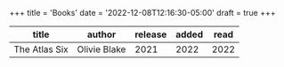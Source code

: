 +++
title = 'Books'
date  = '2022-12-08T12:16:30-05:00'
draft = true
+++

| title | author | release | added | read |
| ----- | ------ | ------- | ----- | ---- |
| The Atlas Six | Olivie Blake | 2021 | 2022 | 2022 |
